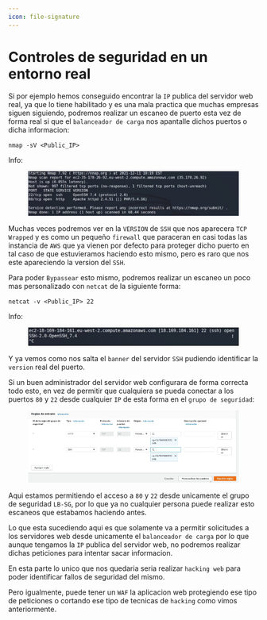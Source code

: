 ```yaml
---
icon: file-signature
---
```


# Controles de seguridad en un entorno real

Si por ejemplo hemos conseguido encontrar la `IP` publica del servidor web real, ya que lo tiene habilitado y es una mala practica que muchas empresas siguen siguiendo, podremos realizar un escaneo de puerto esta vez de forma real si que el `balanceador de carga` nos apantalle dichos puertos o dicha informacion:

```shell
nmap -sV <Public_IP>
```

Info:

<figure><img src="../../../.gitbook/assets/image (74).png" alt=""><figcaption></figcaption></figure>

Muchas veces podremos ver en la `VERSION` de `SSH` que nos aparecera `TCP Wrapped` y es como un pequeño `firewall` que paraceran en casi todas las instancia de `AWS` que ya vienen por defecto para proteger dicho puerto en tal caso de que estuvieramos haciendo esto mismo, pero es raro que nos este apareciendo la version del `SSH`.

Para poder `Bypassear` esto mismo, podremos realizar un escaneo un poco mas personalizado con `netcat` de la siguiente forma:

```shell
netcat -v <Public_IP> 22
```

Info:

<figure><img src="../../../.gitbook/assets/image (75).png" alt=""><figcaption></figcaption></figure>

Y ya vemos como nos salta el `banner` del servidor `SSH` pudiendo identificar la `version` real del puerto.

Si un buen administrador del servidor web configurara de forma correcta todo esto, en vez de permitir que cualquiera se pueda conectar a los puertos `80` y `22` desde cualquier `IP` de esta forma en el `grupo de seguridad`:

<figure><img src="../../../.gitbook/assets/image (76).png" alt=""><figcaption></figcaption></figure>

Aqui estamos permitiendo el acceso a `80` y `22` desde unicamente el grupo de seguridad `LB-SG`, por lo que ya no cualquier persona puede realizar esto escaneos que estabamos haciendo antes.

Lo que esta sucediendo aqui es que solamente va a permitir solicitudes a los servidores web desde unicamente el `balanceador de carga` por lo que aunque tengamos la `IP` publica del servidor web, no podremos realizar dichas peticiones para intentar sacar informacion.

En esta parte lo unico que nos quedaria seria realizar `hacking web` para poder identificar fallos de seguridad del mismo.

Pero igualmente, puede tener un `WAF` la aplicacion web protegiendo ese tipo de peticiones o cortando ese tipo de tecnicas de `hacking` como vimos anteriormente.
